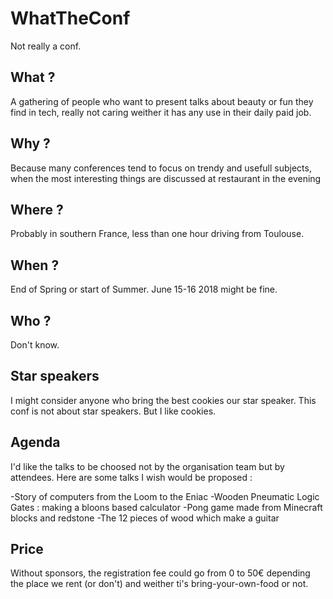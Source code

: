 # WhatTheConf
Not really a conf.

## What ?

A gathering of people who want to present talks about beauty or fun they find in tech, really not caring weither it has any use in their daily paid job.

## Why ?

Because many conferences tend to focus on trendy and usefull subjects, when the most interesting things are discussed at restaurant in the evening

## Where ?

Probably in southern France, less than one hour driving from Toulouse. 

## When ?

End of Spring or start of Summer. June 15-16 2018 might be fine.

## Who ?

Don't know.

## Star speakers

I might consider anyone who bring the best cookies our star speaker. This conf is not about star speakers. But I like cookies.

## Agenda

I'd like the talks to be choosed not by the organisation team but by attendees. Here are some talks I wish would be proposed :

-Story of computers from the Loom to the Eniac
-Wooden Pneumatic Logic Gates : making a bloons based calculator
-Pong game made from Minecraft blocks and redstone
-The 12 pieces of wood which make a guitar

## Price

Without sponsors, the registration fee could go from 0 to 50€ depending the place we rent (or don't) and weither ti's bring-your-own-food or not.

